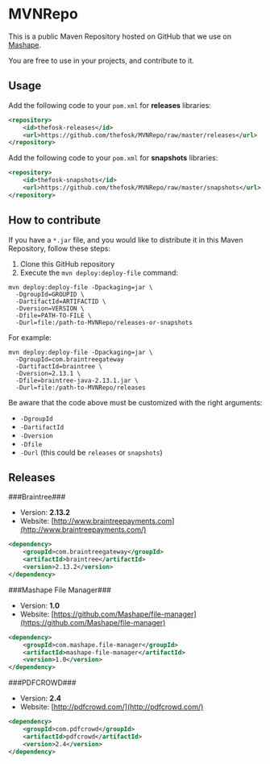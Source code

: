 MVNRepo
======================
This is a public Maven Repository hosted on GitHub that we use on [Mashape](http://www.mashape.com/). 

You are free to use in your projects, and contribute to it.

Usage
--------
Add the following code to your `pom.xml` for **releases** libraries:

``` xml
<repository>
	<id>thefosk-releases</id>
	<url>https://github.com/thefosk/MVNRepo/raw/master/releases</url>
</repository>
```

Add the following code to your `pom.xml` for **snapshots** libraries:

``` xml
<repository>
	<id>thefosk-snapshots</id>
	<url>https://github.com/thefosk/MVNRepo/raw/master/snapshots</url>
</repository>
```

How to contribute
--------
If you have a `*.jar` file, and you would like to distribute it in this Maven Repository, follow these steps:

1. Clone this GitHub repository
2. Execute the `mvn deploy:deploy-file` command:

```
mvn deploy:deploy-file -Dpackaging=jar \
  -DgroupId=GROUPID \
  -DartifactId=ARTIFACTID \
  -Dversion=VERSION \
  -Dfile=PATH-TO-FILE \
  -Durl=file:/path-to-MVNRepo/releases-or-snapshots
```

For example:

```
mvn deploy:deploy-file -Dpackaging=jar \
  -DgroupId=com.braintreegateway
  -DartifactId=braintree \
  -Dversion=2.13.1 \
  -Dfile=braintree-java-2.13.1.jar \
  -Durl=file:/path-to-MVNRepo/releases
```

Be aware that the code above must be customized with the right arguments:

* `-DgroupId`
* `-DartifactId`
* `-Dversion`
* `-Dfile`
* `-Durl` (this could be `releases` or `snapshots`)

Releases
--------

###Braintree###
* Version: **2.13.2**
* Website: [http://www.braintreepayments.com](http://www.braintreepayments.com/)
  
``` xml
<dependency>
	<groupId>com.braintreegateway</groupId>
	<artifactId>braintree</artifactId>
	<version>2.13.2</version>
</dependency>
```

###Mashape File Manager###
* Version: **1.0**
* Website: [https://github.com/Mashape/file-manager](https://github.com/Mashape/file-manager)
  
``` xml
<dependency>
	<groupId>com.mashape.file-manager</groupId>
	<artifactId>mashape-file-manager</artifactId>
	<version>1.0</version>
</dependency>
```

###PDFCROWD###
* Version: **2.4**
* Website: [http://pdfcrowd.com/](http://pdfcrowd.com/)
  
``` xml
<dependency>
	<groupId>com.pdfcrowd</groupId>
	<artifactId>pdfcrowd</artifactId>
	<version>2.4</version>
</dependency>
```
